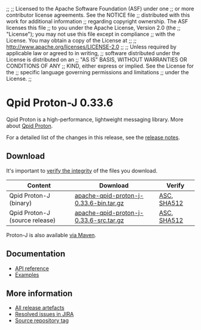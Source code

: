 ;;
;; Licensed to the Apache Software Foundation (ASF) under one
;; or more contributor license agreements.  See the NOTICE file
;; distributed with this work for additional information
;; regarding copyright ownership.  The ASF licenses this file
;; to you under the Apache License, Version 2.0 (the
;; "License"); you may not use this file except in compliance
;; with the License.  You may obtain a copy of the License at
;;
;;   http://www.apache.org/licenses/LICENSE-2.0
;;
;; Unless required by applicable law or agreed to in writing,
;; software distributed under the License is distributed on an
;; "AS IS" BASIS, WITHOUT WARRANTIES OR CONDITIONS OF ANY
;; KIND, either express or implied.  See the License for the
;; specific language governing permissions and limitations
;; under the License.
;;

# Qpid Proton-J 0.33.6

Qpid Proton is a high-performance, lightweight messaging library. More
about [Qpid Proton]({{site_url}}/proton/index.html).

For a detailed list of the changes in this release, see the [release
notes](release-notes.html).

## Download

It's important to [verify the
integrity]({{site_url}}/download.html#verify-what-you-download) of
the files you download.

| Content | Download | Verify |
|---------|----------|--------|
| Qpid Proton-J (binary) | [apache-qpid-proton-j-0.33.6-bin.tar.gz](http://archive.apache.org/dist/qpid/proton-j/0.33.6/apache-qpid-proton-j-0.33.6-bin.tar.gz) | [ASC](https://archive.apache.org/dist/qpid/proton-j/0.33.6/apache-qpid-proton-j-0.33.6-bin.tar.gz.asc), [SHA512](https://archive.apache.org/dist/qpid/proton-j/0.33.6/apache-qpid-proton-j-0.33.6-bin.tar.gz.sha512) |
| Qpid Proton-J (source release) | [apache-qpid-proton-j-0.33.6-src.tar.gz](http://archive.apache.org/dist/qpid/proton-j/0.33.6/apache-qpid-proton-j-0.33.6-src.tar.gz) | [ASC](https://archive.apache.org/dist/qpid/proton-j/0.33.6/apache-qpid-proton-j-0.33.6-src.tar.gz.asc), [SHA512](https://archive.apache.org/dist/qpid/proton-j/0.33.6/apache-qpid-proton-j-0.33.6-src.tar.gz.sha512) |

Proton-J is also available [via Maven]({{site_url}}/maven.html).

## Documentation


<div class="two-column" markdown="1">

 - [API reference](api/index.html)
 - [Examples](https://github.com/apache/qpid-proton-j/tree/0.33.6/examples)

</div>


## More information

 - [All release artefacts](http://archive.apache.org/dist/qpid/proton-j/0.33.6)
 - [Resolved issues in JIRA](https://issues.apache.org/jira/issues/?jql=project+%3D+PROTON+AND+fixVersion+%3D+%27proton-j-0.33.6%27+AND+resolution+%3D+%27fixed%27+ORDER+BY+priority+DESC)
 - [Source repository tag](https://gitbox.apache.org/repos/asf?p=qpid-proton-j.git;a=tag;h=0.33.6)

<script type="text/javascript">
  _deferredFunctions.push(function() {
      if ("0.33.6" === "{{current_proton_j_release}}") {
          _modifyCurrentReleaseLinks();
      }
  });
</script>